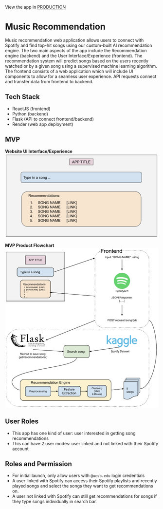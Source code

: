 View the app in [PRODUCTION](https://test-3k13.onrender.com/)

# Music Recommendation

Music recommendation web application allows users to connect with Spotify and
find top-hit songs using our custom-built AI recommendation engine. The two
main aspects of the app include the Recommendation engine (backend) and the
User Interface/Experience (frontend). The recommendation system will predict
songs based on the users recently watched or by a given song using a
supervised machine learning algorithm. The frontend consists of a web
application which will include UI components to allow for a seamless user
experience. API requests connect and transfer data from frontend to backend.

## Tech Stack

- ReactJS (frontend)
- Python (backend)
- Flask (API to connect frontend/backend)
- Render (web app deployment)

## MVP

**Website UI Interface/Experience**
![](images/mvp_web.png)

**MVP Product Flowchart**
![](images/mvp_flowchart.png)

## User Roles

- This app has one kind of user: user interested in getting song
  recommendations
- This can have 2 user modes: user linked and not linked with their Spotify
  account

## Roles and Permission

- For initial launch, only allow users with `@ucsb.edu` login credentials
- A user linked with Spotify can access their Spotify playlists and recently
  played songs and select the songs they want to get recommendations on.
- A user not linked with Spotify can still get recommendations for songs if
  they type songs individually in search bar.
